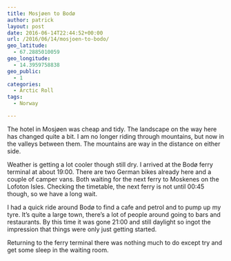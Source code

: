 ```yaml
---
title: Mosjøen to Bodø
author: patrick
layout: post
date: 2016-06-14T22:44:52+00:00
url: /2016/06/14/mosjoen-to-bodo/
geo_latitude:
  - 67.2885010059
geo_longitude:
  - 14.3959758838
geo_public:
  - 1
categories:
  - Arctic Roll
tags:
  - Norway

---
```

The hotel in Mosjøen was cheap and tidy. The landscape on the way here has changed quite a bit. I am no longer riding through mountains, but now in the valleys between them. The mountains are way in the distance on either side.

Weather is getting a lot cooler though still dry. I arrived at the Bodø ferry terminal at about 19:00. There are two German bikes already here and a couple of camper vans. Both waiting for the next ferry to Moskenes on the Lofoton Isles. Checking the timetable, the next ferry is not until 00:45 though, so we have a long wait.

I had a quick ride around Bodø to find a cafe and petrol and to pump up my tyre. It&#8217;s quite a large town, there&#8217;s a lot of people around going to bars and restaurants. By this time it was gone 21:00 and still daylight so ingot the impression that things were only just getting started.&nbsp;

Returning to the ferry terminal there was nothing much to do except try and get some sleep in the waiting room.